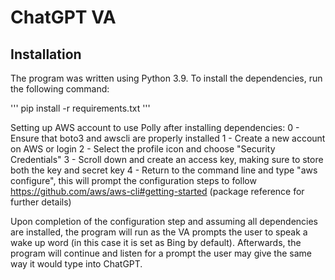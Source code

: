 # ChatGPT VA


## Installation

The program was written using Python 3.9.
To install the dependencies, run the following command:

'''
 pip install -r requirements.txt
'''

Setting up AWS account to use Polly after installing dependencies:
0 - Ensure that boto3 and awscli are properly installed
1 - Create a new account on AWS or login
2 - Select the profile icon and choose "Security Credentials"
3 - Scroll down and create an access key, making sure to store both the key and secret key
4 - Return to the command line and type "aws configure", this will prompt the configuration steps to follow
https://github.com/aws/aws-cli#getting-started (package reference for further details)

Upon completion of the configuration step and assuming all dependencies are installed, the program will run as the VA prompts the user to speak a wake up word (in this case it is set as Bing by default). Afterwards, the program will continue and listen for a prompt the user may give the same way it would type into ChatGPT.




